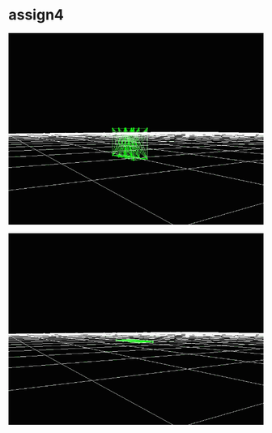 # assign4

![image](https://github.com/immortalsplay/assign4_demo/blob/584997dd71570c736c05e1973e2f846c8e3d963a/1.gif) 


![image](https://github.com/immortalsplay/assign4_demo/blob/a22dda6d2abf86d530a343914a26fa67bfd1faa2/bounce.gif) 
